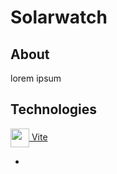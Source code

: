 # Solarwatch

## About

lorem ipsum

## Technologies
<a href="https://vitejs.dev/" target="blank"><img align="center" src="https://github.com/get-icon/geticon/blob/master/icons/vite.svg" height="30" /> Vite </a>


*
